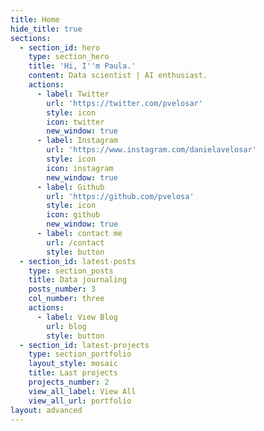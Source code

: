 ```yaml
---
title: Home
hide_title: true
sections:
  - section_id: hero
    type: section_hero
    title: 'Hi, I''m Paula.'
    content: Data scientist | AI enthusiast.
    actions:
      - label: Twitter
        url: 'https://twitter.com/pvelosar'
        style: icon
        icon: twitter
        new_window: true
      - label: Instagram
        url: 'https://www.instagram.com/danielavelosar'
        style: icon
        icon: instagram
        new_window: true
      - label: Github
        url: 'https://github.com/pvelosa'
        style: icon
        icon: github
        new_window: true
      - label: contact me
        url: /contact
        style: button
  - section_id: latest-posts
    type: section_posts
    title: Data journaling
    posts_number: 3
    col_number: three
    actions:
      - label: View Blog
        url: blog
        style: button
  - section_id: latest-projects
    type: section_portfolio
    layout_style: mosaic
    title: Last projects
    projects_number: 2
    view_all_label: View All
    view_all_url: portfolio
layout: advanced
---
```

